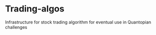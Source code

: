 # Trading-algos
Infrastructure for stock trading algorithm for eventual use in Quantopian challenges
